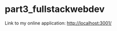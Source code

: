 # part3_fullstackwebdev
Link to my online application: [http://localhost:3001/](https://part3-fullstackwebdev.onrender.com/)
